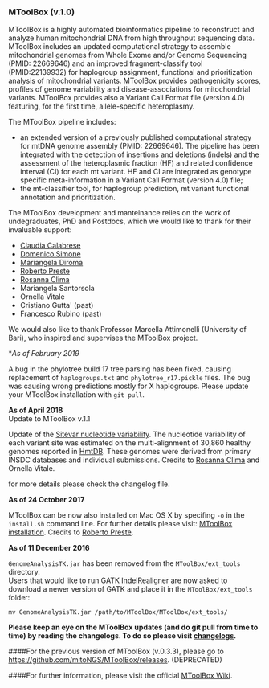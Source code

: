 ### MToolBox (v.1.0)

MToolBox is a highly automated bioinformatics pipeline to reconstruct and analyze human mitochondrial DNA from high throughput sequencing data. MToolBox includes an updated computational strategy to assemble mitochondrial genomes from Whole Exome and/or Genome Sequencing (PMID: 22669646) and an improved fragment-classify tool (PMID:22139932) for haplogroup assignment, functional and prioritization analysis of mitochondrial variants. MToolBox provides pathogenicity scores, profiles of genome variability and disease-associations for mitochondrial variants. MToolBox provides also a Variant Call Format file (version 4.0) featuring, for the first time, allele-specific heteroplasmy.  
  
The MToolBox pipeline includes:

- an extended version of a previously published computational strategy for mtDNA genome assembly (PMID: 22669646). The pipeline has been integrated with the detection of insertions and deletions (indels) and the assessment of the heteroplasmic fraction (HF) and related confidence interval (CI) for each mt variant. HF and CI are integrated as genotype specific meta-information in a Variant Call Format (version 4.0) file;
- the mt-classifier tool, for haplogroup prediction, mt variant functional annotation and prioritization.


The MToolBox development and manteinance relies on the work of undegraduates, PhD and Postdocs, which we would like to thank for their invaluable support:
- [Claudia Calabrese](https://github.com/clody23)
- [Domenico Simone](https://github.com/domenico-simone)
- [Mariangela Diroma](https://github.com/ma-diroma)
- [Roberto Preste](https://github.com/robertopreste)
- [Rosanna Clima](https://github.com/Ros85)
- Mariangela Santorsola
- Ornella Vitale
- Cristiano Gutta' (past)
- Francesco Rubino (past)

We would also like to thank Professor Marcella Attimonelli (University of Bari), who inspired and supervises the MToolBox project.

**As of February 2019*

A bug in the phylotree build 17 tree parsing has been fixed, causing replacement of `haplogroups.txt` and `phylotree_r17.pickle` files. The bug was causing wrong predictions mostly for X haplogroups. Please update your MToolBox installation with `git pull`.


**As of April 2018**    
Update to MToolBox v.1.1

Update of the [Sitevar nucleotide variability](http://www.hmtdb.uniba.it/siteVariability). The nucleotide variability of each variant site was estimated on the multi-alignment of 30,860 healthy genomes reported in [HmtDB](http://www.hmtdb.uniba.it/hmdb/). These genomes were derived from primary INSDC databases and individual submissions. Credits to [Rosanna Clima](https://github.com/Ros85) and Ornella Vitale. 

for more details please check the changelog file.

**As of 24 October 2017**    

MToolBox can be now also installed on Mac OS X by specifing `-o` in the `install.sh` command line. For further details please visit:
[MToolBox installation](https://github.com/mitoNGS/MToolBox/wiki/Installation). Credits to [Roberto Preste](https://github.com/robertopreste).


**As of 11 December 2016**

`GenomeAnalysisTK.jar` has been removed from the `MToolBox/ext_tools` directory.  
Users that would like to run GATK IndelRealigner are now asked to download a newer version of GATK and place it in the
`MToolBox/ext_tools` folder:

```
mv GenomeAnalysisTK.jar /path/to/MToolBox/MToolBox/ext_tools/
```

**Please keep an eye on the MToolBox updates (and do git pull from time to time) by reading the changelogs. To do so please visit [changelogs](https://github.com/mitoNGS/MToolBox/blob/master/changelog.md).**

####For the previous version of MToolBox (v.0.3.3), please go to https://github.com/mitoNGS/MToolBox/releases. (DEPRECATED)

####For further information, please visit the official [MToolBox Wiki](https://github.com/mitoNGS/MToolBox/wiki).

